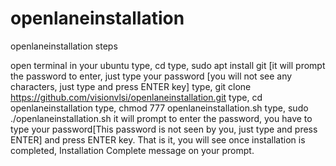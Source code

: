 # openlaneinstallation

openlaneinstallation steps

open terminal in your ubuntu
type, cd
type, sudo apt install git [it will prompt the password to enter, just type your password [you will not see any characters, just type and press ENTER key]
type, git clone https://github.com/visionvlsi/openlaneinstallation.git
type, cd openlaneinstallation
type, chmod 777 openlaneinstallation.sh
type, sudo ./openlaneinstallation.sh
it will prompt to enter the password, you have to type your password[This password is not seen by you, just type and press ENTER] and press ENTER key.
That is it, you will see once installation is completed, Installation Complete message on your prompt.

